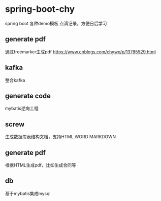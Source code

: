 # spring-boot-chy
spring boot 各种demo模板
点滴记录，方便日后学习


## generate pdf
通过freemarker生成pdf
https://www.cnblogs.com/chywx/p/13785529.html

## kafka
整合kafka


## generate code
mybatis逆向工程

## screw
生成数据库表结构文档，支持HTML WORD MARKDOWN

## generate pdf
根据HTML生成pdf，比如生成合同等

## db
基于mybatis集成mysql